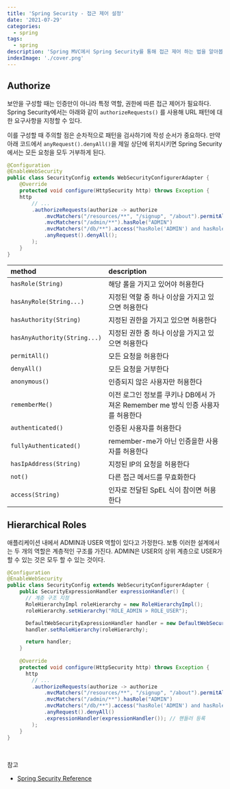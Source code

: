 ```yaml
---
title: 'Spring Security - 접근 제어 설정'
date: '2021-07-29'
categories:
  - spring
tags:
  - spring
description: 'Spring MVC에서 Spring Security를 통해 접근 제어 하는 법을 알아봅시다'
indexImage: './cover.png'
---
```


## Authorize  

보안을 구성할 때는 인증만이 아니라 특정 역할, 권한에 따른 접근 제어가 필요하다. 
Spring Security에서는 아래와 같이 ```authorizeRequests()``` 를 사용해 URL 패턴에 대한 요구사항을 지정할 수 있다. 

이를 구성할 때 주의할 점은 순차적으로 패턴을 검사하기에 작성 순서가 중요하다. 
만약 아래 코드에서 ```anyRequest().denyAll()```을 제일 상단에 위치시키면 Spring Security에서는 모든 요청을 모두 거부하게 된다.

``` java
@Configuration
@EnableWebSecurity
public class SecurityConfig extends WebSecurityConfigurerAdapter {
    @Override
    protected void configure(HttpSecurity http) throws Exception {
    http
        // ...
        .authorizeRequests(authorize -> authorize                                  
            .mvcMatchers("/resources/**", "/signup", "/about").permitAll()         
            .mvcMatchers("/admin/**").hasRole("ADMIN")                             
            .mvcMatchers("/db/**").access("hasRole('ADMIN') and hasRole('DBA')")   
            .anyRequest().denyAll();
        );
    }
}
```

|method|description|
|:---|:---|
|```hasRole(String)```|해당 롤을 가지고 있어야 허용한다|
|```hasAnyRole(String...)```|지정된 역할 중 하나 이상을 가지고 있으면 허용한다|
|```hasAuthority(String)```|지정된 권한을 가지고 있으면 허용한다|
|```hasAnyAuthority(String...)```|지정된 권한 중 하나 이상을 가지고 있으면 허용한다|
|```permitAll()```|모든 요청을 허용한다|
|```denyAll()```|모든 요청을 거부한다|
|```anonymous()```|인증되지 않은 사용자만 허용한다|
|```rememberMe()```|이전 로그인 정보를 쿠키나 DB에서 가져온 Remember me 방식 인증 사용자를 허용한다|
|```authenticated()```|인증된 사용자를 허용한다|
|```fullyAuthenticated()```|remember-me가 아닌 인증을한 사용자를 허용한다|
|```hasIpAddress(String)```|지정된 IP의 요청을 허용한다|
|```not()```|다른 접근 메서드를 무효화한다|
|```access(String)```|인자로 전달된 SpEL 식이 참이면 허용한다|

## Hierarchical Roles  

애플리케이션 내에서 ADMIN과 USER 역할이 있다고 가정한다. 
보통 이러한 설계에서는 두 개의 역할은 계층적인 구조를 가진다. 
ADMIN은 USER의 상위 계층으로 USER가 할 수 있는 것은 모두 할 수 있는 것이다. 

``` java
@Configuration
@EnableWebSecurity
public class SecurityConfig extends WebSecurityConfigurerAdapter {
    public SecurityExpressionHandler expressionHandler() {
      // 계층 구조 지정
      RoleHierarchyImpl roleHierarchy = new RoleHierarchyImpl();
      roleHierarchy.setHierarchy("ROLE_ADMIN > ROLE_USER");

      DefaultWebSecurityExpressionHandler handler = new DefaultWebSecurityExpressionHandler();
      handler.setRoleHierarchy(roleHierarchy);

      return handler;
    }
    
    @Override
    protected void configure(HttpSecurity http) throws Exception {
      http
        // ...
        .authorizeRequests(authorize -> authorize                                  
            .mvcMatchers("/resources/**", "/signup", "/about").permitAll()         
            .mvcMatchers("/admin/**").hasRole("ADMIN")                             
            .mvcMatchers("/db/**").access("hasRole('ADMIN') and hasRole('DBA')")   
            .anyRequest().denyAll()
            .expressionHandler(expressionHandler()); // 핸들러 등록
        );
    }
}
```

<br/>

참고  
- [Spring Security Reference](https://docs.spring.io/spring-security/site/docs/current/reference/html5/)